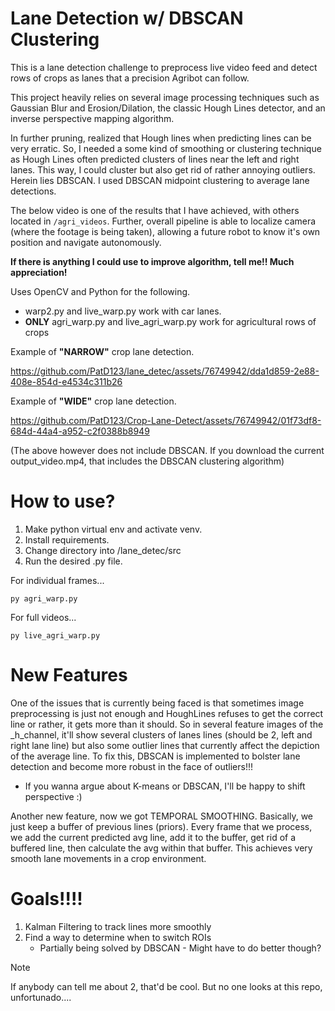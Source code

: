 # Lane Detection w/ DBSCAN Clustering
This is a lane detection challenge to preprocess live video feed and detect rows of crops as
lanes that a precision Agribot can follow. 

This project heavily relies on several image processing techniques such as Gaussian Blur and Erosion/Dilation, the classic Hough Lines
detector, and an inverse perspective mapping algorithm.

In further pruning, realized that Hough lines when predicting lines can be very erratic. So, I needed a some kind of smoothing or 
clustering technique as Hough Lines often predicted clusters of lines near the left and right lanes. This way, I could cluster but 
also get rid of rather annoying outliers. Herein lies DBSCAN. I used DBSCAN midpoint clustering to average lane detections.

The below video is one of the results that I have achieved, with others located in `/agri_videos`. Further, 
overall pipeline is able to localize camera (where the footage is being taken), allowing a future robot
to know it's own position and navigate autonomously.

**If there is anything I could use to improve algorithm, tell me!! Much appreciation!**

Uses OpenCV and Python for the following.

- warp2.py and live_warp.py work with car lanes.
- **ONLY** agri_warp.py and live_agri_warp.py work for agricultural rows of crops

Example of **"NARROW"** crop lane detection.

https://github.com/PatD123/lane_detec/assets/76749942/dda1d859-2e88-408e-854d-e4534c311b26

Example of **"WIDE"** crop lane detection.

https://github.com/PatD123/Crop-Lane-Detect/assets/76749942/01f73df8-684d-44a4-a952-c2f0388b8949

(The above however does not include DBSCAN. If you download the current output_video.mp4, that includes the DBSCAN clustering algorithm)
# How to use?
1. Make python virtual env and activate venv.
2. Install requirements.
3. Change directory into /lane_detec/src
4. Run the desired .py file.

For individual frames...
```
py agri_warp.py
```
For full videos...
```
py live_agri_warp.py
```

# New Features
One of the issues that is currently being faced is that sometimes image preprocessing is
just not enough and HoughLines refuses to get the correct line or rather, it gets more
than it should. So in several feature images of the _h_channel, it'll show several clusters
of lanes lines (should be 2, left and right lane line) but also some outlier lines that 
currently affect the depiction of the average line. To fix this, DBSCAN is implemented
to bolster lane detection and become more robust in the face of outliers!!!

- If you wanna argue about K-means or DBSCAN, I'll be happy to shift perspective :)

Another new feature, now we got TEMPORAL SMOOTHING. Basically, we just keep a buffer of 
previous lines (priors). Every frame that we process, we add the current predicted avg line,
add it to the buffer, get rid of a buffered line, then calculate the avg within that buffer.
This achieves very smooth lane movements in a crop environment.

# Goals!!!!
1. Kalman Filtering to track lines more smoothly
2. Find a way to determine when to switch ROIs
   - Partially being solved by DBSCAN - Might have to do better though?

> [!NOTE] 
If anybody can tell me about 2, that'd be cool. But no one looks
at this repo, unfortunado.... 
